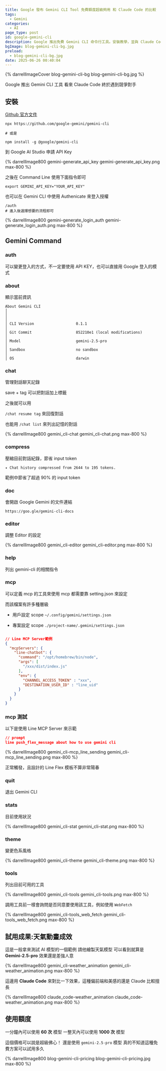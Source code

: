 ```yaml
---
title: Google 發布 Gemini CLI Tool 免費額度超級夠用 和 Claude Code 的比較
tags:
  - Gemini
categories:
  - AI
page_type: post
id: google-gemini-cli
description: Google 推出免費 Gemini CLI 命令行工具。安裝教學，並與 Claude Code 做同樣 prompt 比較
bgImage: blog-gemini-cli-bg.jpg
preload:
  - blog-gemini-cli-bg.jpg
date: 2025-06-26 00:40:04
---
```


{% darrellImageCover blog-gemini-cli-bg blog-gemini-cli-bg.jpg %}

Google 推出 Gemini CLI 工具
看來 Claude Code 終於遇到競爭對手

## 安裝

[Github 官方文件](https://github.com/google-gemini/gemini-cli)

```
npx https://github.com/google-gemini/gemini-cli

# 或是

npm install -g @google/gemini-cli
```

到 Google AI Studio 申請 API Key

{% darrellImage800 gemini-generate_api_key gemini-generate_api_key.png max-800 %}

之後在 Command Line 使用下面指令即可

```
export GEMINI_API_KEY="YOUR_API_KEY"
```

也可以在 Gemini CLI 中使用 Authenicate 來登入授權

```
/auth 
# 進入後選擇想要的流程即可
```

{% darrellImage800 gemini-generate_login_auth gemini-generate_login_auth.png max-800 %}


## Gemini Command

### auth

可以變更登入的方式，不一定要使用 API KEY，也可以直接用 Google 登入的模式

### about

顯示當前資訊

```
About Gemini CLI                                                                       │
│                                                                                        │
│ CLI Version                   0.1.1                                                    │
│ Git Commit                    852210e1 (local modifications)                           │
│ Model                         gemini-2.5-pro                                           │
│ Sandbox                       no sandbox                                               │
│ OS                            darwin        
```
 
### chat

管理對話聊天記錄

save + tag 可以把對話加上標籤

之後就可以用 

`/chat resume tag` 來回復對話

也能用 `/chat list` 來列出記憶的對話

{% darrellImage800 gemini_cli-chat gemini_cli-chat.png max-800 %}

### compress

壓縮目前對話紀錄，節省 input token 

```
✦ Chat history compressed from 2644 to 195 tokens.
```

範例中節省了超過 90% 的 input token

### doc 

會開啟 Google Gemini 的文件連結
```
https://goo.gle/gemini-cli-docs
```

### editor
調整 Editor 的設定

{% darrellImage800 gemini_cli-editor gemini_cli-editor.png max-800 %}

### help

列出 gemini-cli 的相關指令

### mcp 

可以定義 mcp 的工具來使用
mcp 都需要靠 setting.json 來設定

而該檔案有許多種層級
- 用戶設定 scope
`~/.config/gemini/settings.json`

- 專案設定 scope
`./project-name/.gemini/settings.json`

```json

// Line MCP Server範例
{
  "mcpServers": {
    "line-chatbot": {
      "command": "/opt/homebrew/bin/node",
      "args": [
        "/xxx/dist/index.js"
      ],
      "env": {
        "CHANNEL_ACCESS_TOKEN" : "xxx",
        "DESTINATION_USER_ID" : "line_uid"
      }
    }
  }
}
```

### mcp 測試

以下是使用 Line MCP Server 來示範

``` json
// prompt
line push_flex_message about how to use gemini cli     
```

{% darrellImage800 gemini_cli-mcp_line_sending gemini_cli-mcp_line_sending.png max-800 %}

正常觸發，且設計的 Line Flex 模板不算非常陽春

### quit

退出 Gemini CLI

### stats 

目前使用狀況

{% darrellImage800 gemini_cli-stat gemini_cli-stat.png max-800 %}

### theme 

變更色系風格

{% darrellImage800 gemini_cli-theme gemini_cli-theme.png max-800 %}

### tools

列出目前可用的工具

{% darrellImage800 gemini_cli-tools gemini_cli-tools.png max-800 %}

調用工具前一樣會詢問是否同意要使用該工具，例如使用 `WebFetch`

{% darrellImage800 gemini_cli-tools_web_fetch gemini_cli-tools_web_fetch.png max-800 %}

## 試用成果:天氣動畫成效

這是一般拿來測試 AI 模型的一個範例
請他繪製天氣模型
可以看到就算是 **Gemini-2.5-pro** 效果還是差強人意

{% darrellImage800 gemini_cli-weather_animation gemini_cli-weather_animation.png max-800 %}

這邊用 **Claude Code** 來對比一下效果，這種偏前端和美感的還是 Claude 比較擅長

{% darrellImage800 claude_code-weather_animation claude_code-weather_animation.png max-800 %}

## 使用額度

一分鐘內可以使用 **60 次** 模型
一整天內可以使用 **1000 次** 模型

這個價格可以說是超級佛心！
還是使用 `gemini-2.5-pro` 模型
真的不知道這種免費方案可以試用多久

{% darrellImage800 blog-gemini-cli-pricing blog-gemini-cli-pricing.jpg max-800 %}







